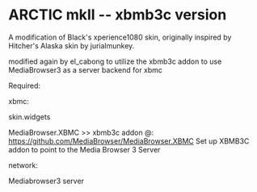 ARCTIC mkII  --  xbmb3c version
===========

A modification of Black's xperience1080 skin, originally inspired by Hitcher's Alaska skin by jurialmunkey.

modified again by el_cabong to utilize the xbmb3c addon to use MediaBrowser3 as a server backend for xbmc


Required:

xbmc:

skin.widgets

MediaBrowser.XBMC >>  xbmb3c addon @:   https://github.com/MediaBrowser/MediaBrowser.XBMC
     Set up XBMB3C addon to point to the Media Browser 3 Server


network:

Mediabrowser3 server

